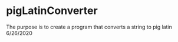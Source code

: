 # pigLatinConverter
The purpose is to create a program that converts a string to pig latin  6/26/2020
